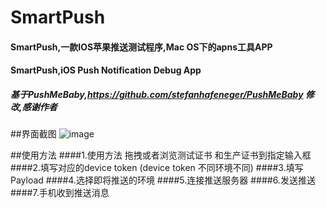 # SmartPush
#### SmartPush,一款IOS苹果推送测试程序,Mac OS下的apns工具APP
#### SmartPush,iOS Push Notification Debug App 

##### 基于PushMeBaby,https://github.com/stefanhafeneger/PushMeBaby 修改,感谢作者

##界面截图
![image](https://raw.githubusercontent.com/shaojiankui/SmartPush/master/demo.png)


##使用方法
####1.使用方法 拖拽或者浏览测试证书 和生产证书到指定输入框
####2.填写对应的device token  (device token 不同环境不同)
####3.填写Payload
####4.选择即将推送的环境
####5.连接推送服务器
####6.发送推送
####7.手机收到推送消息